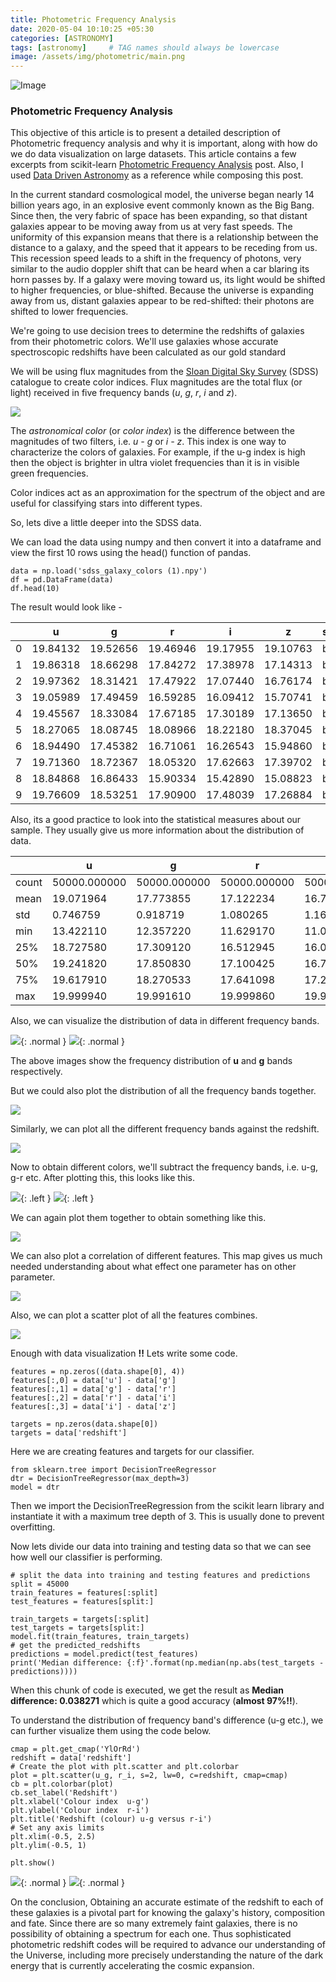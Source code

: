 ```yaml
---
title: Photometric Frequency Analysis
date: 2020-05-04 10:10:25 +05:30
categories: [ASTRONOMY]
tags: [astronomy]     # TAG names should always be lowercase
image: /assets/img/photometric/main.png
---
```





![Image](/assets/img/photometric/main.png)


### Photometric Frequency Analysis

This objective of this article is to present a detailed description of Photometric frequency analysis and why it is important, along with how do we do data visualization on large datasets. This article contains a few excerpts from scikit-learn [Photometric Frequency Analysis](https://ogrisel.github.io/scikit-learn.org/sklearn-tutorial/tutorial/astronomy/regression.html) post. Also, I used [Data Driven Astronomy](https://www.coursera.org/learn/data-driven-astronomy) as a reference while composing this post.

In the current standard cosmological model, the universe began nearly 14 billion years ago, in an explosive event commonly known as the Big Bang. Since then, the very fabric of space has been expanding, so that distant galaxies appear to be moving away from us at very fast speeds. The uniformity of this expansion means that there is a relationship between the distance to a galaxy, and the speed that it appears to be receding from us. This recession speed leads to a shift in the frequency of photons, very similar to the audio doppler shift that can be heard when a car blaring its horn passes by. If a galaxy were moving toward us, its light would be shifted to higher frequencies, or blue-shifted. Because the universe is expanding away from us, distant galaxies appear to be red-shifted: their photons are shifted to lower frequencies. 


We're going to use decision trees to determine the redshifts of galaxies from their photometric colors. We'll use galaxies whose accurate spectroscopic redshifts have been calculated as our gold standard

We will be using flux magnitudes from the [Sloan Digital Sky Survey](https://www.sdss.org/) (SDSS) catalogue to create color indices. Flux magnitudes are the total flux (or light) received in five frequency bands (*u*, *g*, *r*, *i* and *z*).

![](/assets/img/photometric/sdss_filters.png)

The *astronomical color* (or *color index*) is the difference between the magnitudes of two filters, i.e. *u - g* or *i - z*. This index is one way to characterize the colors of galaxies. For example, if the u-g index is high then the object is brighter in ultra violet frequencies than it is in visible green frequencies.

Color indices act as an approximation for the spectrum of the object and are useful for classifying stars into different types.

So, lets dive a little deeper into the SDSS data.

We can load the data using numpy and then convert it into a dataframe and view the first 10 rows using the head() function of pandas.

```
data = np.load('sdss_galaxy_colors (1).npy')
df = pd.DataFrame(data)
df.head(10)
```

The result would look like -

|      | u        | g        | r        | i        | z        | spec_class | redshift | redshift_err |
| ---- | -------- | -------- | -------- | -------- | -------- | ---------- | -------- | ------------ |
| 0    | 19.84132 | 19.52656 | 19.46946 | 19.17955 | 19.10763 | b'QSO'     | 0.539301 | 0.000065     |
| 1    | 19.86318 | 18.66298 | 17.84272 | 17.38978 | 17.14313 | b'GALAXY'  | 0.164570 | 0.000012     |
| 2    | 19.97362 | 18.31421 | 17.47922 | 17.07440 | 16.76174 | b'GALAXY'  | 0.041900 | 0.000022     |
| 3    | 19.05989 | 17.49459 | 16.59285 | 16.09412 | 15.70741 | b'GALAXY'  | 0.044277 | 0.000011     |
| 4    | 19.45567 | 18.33084 | 17.67185 | 17.30189 | 17.13650 | b'GALAXY'  | 0.041644 | 0.000018     |
| 5    | 18.27065 | 18.08745 | 18.08966 | 18.22180 | 18.37045 | b'QSO'     | 0.396530 | 0.056599     |
| 6    | 18.94490 | 17.45382 | 16.71061 | 16.26543 | 15.94860 | b'GALAXY'  | 0.073319 | 0.000010     |
| 7    | 19.71360 | 18.72367 | 18.05320 | 17.62663 | 17.39702 | b'GALAXY'  | 0.116479 | 0.000008     |
| 8    | 18.84868 | 16.86433 | 15.90334 | 15.42890 | 15.08823 | b'GALAXY'  | 0.057814 | 0.000016     |
| 9    | 19.76609 | 18.53251 | 17.90900 | 17.48039 | 17.26884 | b'GALAXY'  | 0.081053 | 0.000007     |

Also, its a good practice to look into the statistical measures about our sample. They usually give us more information about the distribution of data.

|       | u            | g            | r            | i            | z            | redshift     | redshift_err |
| ----- | ------------ | ------------ | ------------ | ------------ | ------------ | ------------ | ------------ |
| count | 50000.000000 | 50000.000000 | 50000.000000 | 50000.000000 | 50000.000000 | 50000.000000 | 50000.000000 |
| mean  | 19.071964    | 17.773855    | 17.122234    | 16.775569    | 16.538774    | 0.290326     | 0.000120     |
| std   | 0.746759     | 0.918719     | 1.080265     | 1.161571     | 1.242212     | 0.539877     | 0.004079     |
| min   | 13.422110    | 12.357220    | 11.629170    | 11.051390    | 10.616260    | -0.000513    | 0.000000     |
| 25%   | 18.727580    | 17.309120    | 16.512945    | 16.098915    | 15.785885    | 0.064022     | 0.000010     |
| 50%   | 19.241820    | 17.850830    | 17.100425    | 16.708060    | 16.438700    | 0.093929     | 0.000016     |
| 75%   | 19.617910    | 18.270533    | 17.641098    | 17.292275    | 17.098535    | 0.142451     | 0.000025     |
| max   | 19.999940    | 19.991610    | 19.999860    | 19.996950    | 19.984700    | 6.701415     | 0.449662     |

Also, we can visualize the distribution of data in different frequency bands. 

![](/assets/img/photometric/sdss_u_band.png){: .normal }
![](/assets/img/photometric/sdss_g_band.png){: .normal }


The above images show the frequency distribution of **u** and **g** bands respectively.

But we could also plot the distribution of all the frequency bands together.

![](/assets/img/photometric/sdss_together.png)

Similarly, we can plot all the different frequency bands against the redshift.

![](/assets/img/photometric/sdss_together_redshift.png)

Now to obtain different colors, we'll subtract the frequency bands, i.e. u-g, g-r etc.
After plotting this, this looks like this.

![](/assets/img/photometric/sdss_u-g.png){: .left }
![](/assets/img/photometric/sdss_g-r.png){: .left }


We can again plot them together to obtain something like this.

![](/assets/img/photometric/sdss_difference_together.png)

We can also plot a correlation of different features. This map gives us much needed understanding about what effect one parameter has on other parameter.

![](/assets/img/photometric/corellation.png)

Also, we can plot a scatter plot of all the features combines.

![](/assets/img/photometric/scatter_together.png)

Enough with data visualization **!!** Lets write some code.

```
features = np.zeros((data.shape[0], 4))
features[:,0] = data['u'] - data['g']
features[:,1] = data['g'] - data['r']
features[:,2] = data['r'] - data['i']
features[:,3] = data['i'] - data['z']
  
targets = np.zeros(data.shape[0])
targets = data['redshift']
```

Here we are creating features and targets for our classifier.

```
from sklearn.tree import DecisionTreeRegressor
dtr = DecisionTreeRegressor(max_depth=3)
model = dtr
```

Then we import the DecisionTreeRegression from the scikit learn library and instantiate it with a maximum tree depth of 3. This is usually done to prevent overfitting.

Now lets divide our data into training and testing data so that we can see how well our classifier is performing.

```
# split the data into training and testing features and predictions
split = 45000
train_features = features[:split]
test_features = features[split:]
  
train_targets = targets[:split]
test_targets = targets[split:]
model.fit(train_features, train_targets)
# get the predicted_redshifts
predictions = model.predict(test_features)
print('Median difference: {:f}'.format(np.median(np.abs(test_targets - predictions))))
```

When this chunk of code is executed, we get the result as **Median difference: 0.038271** which is quite a good accuracy (**almost 97%!!**).

To understand the distribution of frequency band's difference (u-g etc.), we can further visualize them using the code below.

```
cmap = plt.get_cmap('YlOrRd')
redshift = data['redshift']
# Create the plot with plt.scatter and plt.colorbar
plot = plt.scatter(u_g, r_i, s=2, lw=0, c=redshift, cmap=cmap)
cb = plt.colorbar(plot)
cb.set_label('Redshift')
plt.xlabel('Colour index  u-g')
plt.ylabel('Colour index  r-i')
plt.title('Redshift (colour) u-g versus r-i')
# Set any axis limits
plt.xlim(-0.5, 2.5)
plt.ylim(-0.5, 1)
    
plt.show()
```

![](/assets/img/photometric/final_result1.png){: .normal }
![](/assets/img/photometric/final_result2.png){: .normal }



On the conclusion, Obtaining an accurate estimate of the redshift to each of these galaxies is a pivotal part for knowing the galaxy's history, composition and fate. Since there are so many extremely faint galaxies, there is no possibility of obtaining a spectrum for each one. Thus sophisticated photometric redshift codes will be required to advance our understanding of the Universe, including more precisely understanding the nature of the dark energy that is currently accelerating the cosmic expansion.

